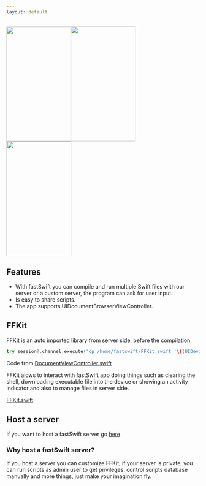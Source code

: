 ```yaml
---
layout: default
---
```


<img class="alignnone wp-image-113" src="http://coldg.ddns.net/wp-content/uploads/2017/05/IMG_2420.png" alt="" width="168" height="299"><img class="alignnone size-medium wp-image-114" src="http://coldg.ddns.net/wp-content/uploads/2017/05/IMG_2421.png" alt="" width="169" height="300"><img class="alignnone size-medium wp-image-115" src="http://coldg.ddns.net/wp-content/uploads/2017/05/IMG_2422.png" alt="" width="169" height="300">
<br/>

## Features
- With fastSwift you can compile and run multiple Swift files with our server or a custom server, the program can ask for user input.
- Is easy to share scripts.
- The app supports UIDocumentBrowserViewController.

## FFKit
FFKit is an auto imported library from server side, before the compilation.

```swift
try session?.channel.execute("cp /home/fastswift/FFKit.swift '\((UIDevice.current.identifierForVendor!.uuidString))'"
```
Code from [DocumentViewController.swift](https://github.com/ColdGrub1384/fastSwift/blob/master/fastSwift/DocumentViewController.swift)

FFKit alows to interact with fastSwift app doing things such as clearing the shell, downloading executable file into the device or showing an activity indicator and also to manage files in server side.

[FFKit.swift](https://github.com/ColdGrub1384/fastSwift-Server-Installer/blob/master/FFKit.swift)

## Host a server
If you want to host a fastSwift server go [here](https://github.com/ColdGrub1384/fastSwift-Server-Installer/blob/master/README.md)

### Why host a fastSwift server?
If you host a server you can customize FFKit, if your server is private, you can run scripts as admin user to get privileges, control scripts database manually and more things, just make your imagination fly.

